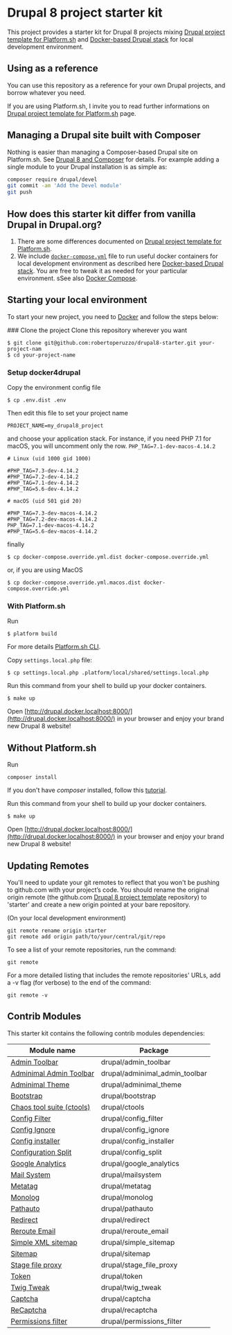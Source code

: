 # Drupal 8 project starter kit

This project provides a starter kit for Drupal 8 projects mixing [Drupal project template for Platform.sh](https://github.com/platformsh/platformsh-example-drupal8) and
 [Docker-based Drupal stack](https://github.com/wodby/docker4drupal) for local development environment. 

## Using as a reference

You can use this repository as a reference for your own Drupal projects, and borrow whatever you need. 

If you are using Platform.sh, I invite you to read further informations on [Drupal project template for Platform.sh](https://github.com/platformsh/platformsh-example-drupal8) page. 

## Managing a Drupal site built with Composer

Nothing is easier than managing a Composer-based Drupal site on Platform.sh. 
See [Drupal 8 and Composer](https://docs.platform.sh/frameworks/drupal8.html) for details. 
For example adding a single module to your Drupal installation is as simple as:

```sh
composer require drupal/devel
git commit -am 'Add the Devel module'
git push
```

## How does this starter kit differ from vanilla Drupal in Drupal.org?

1. There are some differences documented on [Drupal project template for Platform.sh](https://github.com/platformsh/platformsh-example-drupal8#how-does-this-starter-kit-differ-from-vanilla-drupal-from-drupalorg).
2. We include [`docker-compose.yml`](https://github.com/robertoperuzzo/drupal8-starter/blob/master/docker-compose.yml) file
to run useful docker containers for local development environment as described here [Docker-based Drupal stack](https://github.com/wodby/docker4drupal).
You are free to tweak it as needed for your particular environment.
sSee also [Docker Compose](https://docs.docker.com/compose/).

## Starting your local environment

To start your new project, you need to [Docker](https://www.docker.com/get-started) and follow the steps below:

### Clone the project
Clone this repository wherever you want
```
$ git clone git@github.com:robertoperuzzo/drupal8-starter.git your-project-nam
$ cd your-project-name
```
                                                               
### Setup docker4drupal
Copy the environment config file
```
$ cp .env.dist .env
```
Then edit this file to set your project name 
```
PROJECT_NAME=my_drupal8_project
```
and choose your application stack. For instance, if you need PHP 7.1 for macOS, you will uncomment only the row.
`PHP_TAG=7.1-dev-macos-4.14.2`
 
```
# Linux (uid 1000 gid 1000)

#PHP_TAG=7.3-dev-4.14.2
#PHP_TAG=7.2-dev-4.14.2
#PHP_TAG=7.1-dev-4.14.2
#PHP_TAG=5.6-dev-4.14.2

# macOS (uid 501 gid 20)

#PHP_TAG=7.3-dev-macos-4.14.2
#PHP_TAG=7.2-dev-macos-4.14.2
PHP_TAG=7.1-dev-macos-4.14.2
#PHP_TAG=5.6-dev-macos-4.14.2
```

finally
```
$ cp docker-compose.override.yml.dist docker-compose.override.yml
```

or, if you are using MacOS
```
$ cp docker-compose.override.yml.macos.dist docker-compose.override.yml
```

### With Platform.sh
Run 
```
$ platform build
```
For more details [Platform.sh CLI](https://docs.platform.sh/gettingstarted/cli.html).  

Copy `settings.local.php` file:
```
$ cp settings.local.php .platform/local/shared/settings.local.php
```

Run this command from your shell to build up your docker containers. 
```
$ make up
```

Open [http://drupal.docker.localhost:8000/](http://drupal.docker.localhost:8000/) in your browser and enjoy 
your brand new Drupal 8 website!

## Without Platform.sh
Run 
```
composer install
```
If you don't have *composer* installed, follow this [tutorial](https://getcomposer.org/doc/00-intro.md#installation-linux-unix-osx).

Run this command from your shell to build up your docker containers. 
```
$ make up
```

Open [http://drupal.docker.localhost:8000/](http://drupal.docker.localhost:8000/) in your browser and enjoy 
your brand new Drupal 8 website!

## Updating Remotes
You'll need to update your git remotes to reflect that you won't be pushing to github.com with your project’s code. 
You should rename the original origin remote (the github.com [Drupal 8 project template](https://github.com/robertoperuzzo/drupal8-starter) repository) 
to 'starter' and create a new origin pointed at your bare repository.

(On your local development environment)

```
git remote rename origin starter
git remote add origin path/to/your/central/git/repo
```

To see a list of your remote repositories, run the command:

```
git remote
```

For a more detailed listing that includes the remote repositories' URLs, add a -v flag (for verbose) to the end of the command:

```
git remote -v
```

## Contrib Modules

This starter kit contains the following contrib modules dependencies:

| Module name                                                                       | Package                        | 
| --------------------------------------------------------------------------------- | ------------------------------ | 
| [Admin Toolbar](https://www.drupal.org/project/admin_toolbar)                     | drupal/admin_toolbar           |
| [Adminimal Admin Toolbar](https://www.drupal.org/project/adminimal_admin_toolbar) | drupal/adminimal_admin_toolbar |
| [Adminimal Theme](https://www.drupal.org/project/adminimal_theme)                 | drupal/adminimal_theme         |
| [Bootstrap](https://www.drupal.org/project/bootstrap)                             | drupal/bootstrap               | 
| [Chaos tool suite (ctools)](https://www.drupal.org/project/ctools)                | drupal/ctools                  |
| [Config Filter](https://www.drupal.org/project/config_filter)                     | drupal/config_filter           |
| [Config Ignore](https://www.drupal.org/project/config_ignore)                     | drupal/config_ignore           |
| [Config installer](https://www.drupal.org/project/config_installer)               | drupal/config_installer        |
| [Configuration Split](https://www.drupal.org/project/config_split)                | drupal/config_split            |
| [Google Analytics](https://www.drupal.org/project/google_analytics)               | drupal/google_analytics        |
| [Mail System](https://www.drupal.org/project/mailsystem)                          | drupal/mailsystem              |
| [Metatag](https://www.drupal.org/project/metatag)                                 | drupal/metatag                 |
| [Monolog](https://www.drupal.org/project/monolog)                                 | drupal/monolog                 |
| [Pathauto](https://www.drupal.org/project/pathauto)                               | drupal/pathauto                |
| [Redirect](https://www.drupal.org/project/redirect)                               | drupal/redirect                |
| [Reroute Email](https://www.drupal.org/project/reroute_email)                     | drupal/reroute_email           |
| [Simple XML sitemap](https://www.drupal.org/project/simple_sitemap)               | drupal/simple_sitemap          |
| [Sitemap](https://www.drupal.org/project/sitemap)                                 | drupal/sitemap                 |
| [Stage file proxy](https://www.drupal.org/project/stage_file_proxy)               | drupal/stage_file_proxy        |
| [Token](https://www.drupal.org/project/token)                                     | drupal/token                   |
| [Twig Tweak](https://www.drupal.org/project/twig_tweak)                           | drupal/twig_tweak              |
| [Captcha](https://www.drupal.org/project/captcha)                                 | drupal/captcha                 |
| [ReCaptcha](https://www.drupal.org/project/recaptcha)                             | drupal/recaptcha               |
| [Permissions filter](https://www.drupal.org/project/permissions_filter)           | drupal/permissions_filter      |

